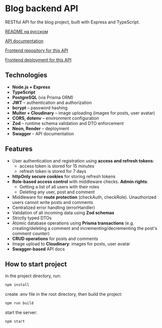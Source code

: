 # Blog backend API

RESTful API for the blog project, built with Express and TypeScript.

[README на русском](./README.ru.md)

[API documentation](https://blog-backend-prisma-sv62.onrender.com/api-docs/)

[Frontend repository for this API](https://github.com/TatyanaZakiryanova/blog-frontend)

[Frontend deployment for this API](https://blogaboutit.netlify.app/)

## Technologies

- **Node.js + Express**
- **TypeScript**
- **PostgreSQL** (via Prisma ORM)
- **JWT** – authentication and authorization
- **bcrypt** – password hashing
- **Multer + Cloudinary** – image uploading (images for posts, user avatar)
- **CORS, dotenv** – environment configuration
- **Zod** – runtime schema validation and DTO enforcement
- **Neon, Render** – deployment
- **Swagger** – API documentation

## Features

- User authentication and registration using **access and refresh tokens**:
  - access token is stored for 15 minutes
  - refresh token is stored for 7 days
- **httpOnly secure cookies** for storing refresh tokens
- **Role-based access control** with middleware checks. **Admin rights**:
  - Getting a list of all users with their roles
  - Deleting any user, post and comment
- Middleware for **route protection** (checkAuth, checkRole). Unauthorized users cannot write posts and comments
- Centralized error handling (errorHandler)
- Validation of all incoming data using **Zod schemas**
- Strictly typed DTOs
- Atomic database operations using **Prisma transactions** (e.g. creating/deleting a comment and incrementing/decrementing the post's comment counter)
- **CRUD operations** for posts and comments
- Image upload to **Cloudinary**: images for posts, user avatar
- **Swagger-based** API docs

## How to start project

in the project directory, run:

```bash
npm install
```

create .env file in the root directory, then build the project:

```bash
npm run build
```

start the server:

```bash
npm start
```

